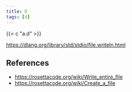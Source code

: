```yaml
---
title: D
tags: [d]
---
```


{{< c "a.d" >}}

<https://dlang.org/library/std/stdio/file.writeln.html>

## References

- <https://rosettacode.org/wiki/Write_entire_file>
- <https://rosettacode.org/wiki/Create_a_file>
